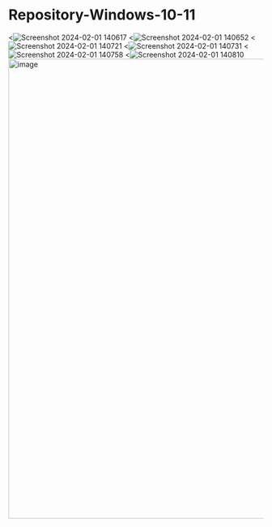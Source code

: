 # Repository-Windows-10-11
<![Screenshot 2024-02-01 140617](https://github.com/Shah8083/Repository-Windows-10-11/assets/157140894/0f6def8f-369c-4529-86ec-da60c7324eeb)
<![Screenshot 2024-02-01 140652](https://github.com/Shah8083/Repository-Windows-10-11/assets/157140894/b722b041-9dbe-4030-a9c2-c3768a91027a)
<![Screenshot 2024-02-01 140721](https://github.com/Shah8083/Repository-Windows-10-11/assets/157140894/97563e41-616d-4194-bcf3-d96f64542e1d)
<![Screenshot 2024-02-01 140731](https://github.com/Shah8083/Repository-Windows-10-11/assets/157140894/a0ec69ef-f862-4ac7-914f-9277ff9f21db)
<![Screenshot 2024-02-01 140758](https://github.com/Shah8083/Repository-Windows-10-11/assets/157140894/6f5c4753-7221-49ef-8704-d9dd11379b50)
<![Screenshot 2024-02-01 140810](https://github.com/Shah8083/Repository-Windows-10-11/assets/157140894/782058d9-8eba-4510-9d30-5be1914163e4)
<img width="907" alt="image" src="https://github.com/Shah8083/Repository-Windows-10-11/assets/157140894/b788535b-6f74-4207-8bec-0d463d01e245">








